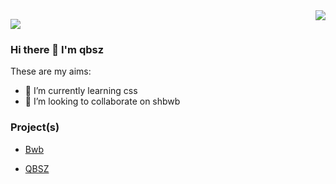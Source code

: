 <img align="right" src="https://github-readme-stats.vercel.app/api?username=qbsz&show_icons=true&hide_title=true">  

![](https://visitor-badge.glitch.me/badge?page_id=qbsz.qbsz)


### Hi there 👋 I'm qbsz
These are my aims:
- 🌱 I’m currently learning css
- 👯 I’m looking to collaborate on shbwb

### Project(s)

* [Bwb](https://bwb.js.org)

* [QBSZ](https://qbsz.js.org)
